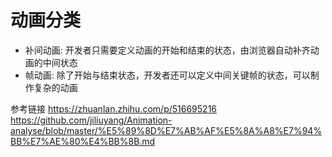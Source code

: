 # 动画分类

-   补间动画: 开发者只需要定义动画的开始和结束的状态，由浏览器自动补齐动画的中间状态
-   帧动画: 除了开始与结束状态，开发者还可以定义中间关键帧的状态，可以制作复杂的动画

参考链接
https://zhuanlan.zhihu.com/p/516695216
https://github.com/jiliuyang/Animation-analyse/blob/master/%E5%89%8D%E7%AB%AF%E5%8A%A8%E7%94%BB%E7%AE%80%E4%BB%8B.md
